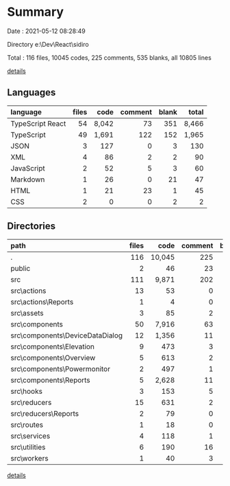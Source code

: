 # Summary

Date : 2021-05-12 08:28:49

Directory e:\Dev\React\sidiro

Total : 116 files,  10045 codes, 225 comments, 535 blanks, all 10805 lines

[details](details.md)

## Languages
| language | files | code | comment | blank | total |
| :--- | ---: | ---: | ---: | ---: | ---: |
| TypeScript React | 54 | 8,042 | 73 | 351 | 8,466 |
| TypeScript | 49 | 1,691 | 122 | 152 | 1,965 |
| JSON | 3 | 127 | 0 | 3 | 130 |
| XML | 4 | 86 | 2 | 2 | 90 |
| JavaScript | 2 | 52 | 5 | 3 | 60 |
| Markdown | 1 | 26 | 0 | 21 | 47 |
| HTML | 1 | 21 | 23 | 1 | 45 |
| CSS | 2 | 0 | 0 | 2 | 2 |

## Directories
| path | files | code | comment | blank | total |
| :--- | ---: | ---: | ---: | ---: | ---: |
| . | 116 | 10,045 | 225 | 535 | 10,805 |
| public | 2 | 46 | 23 | 2 | 71 |
| src | 111 | 9,871 | 202 | 510 | 10,583 |
| src\actions | 13 | 53 | 0 | 11 | 64 |
| src\actions\Reports | 1 | 4 | 0 | 1 | 5 |
| src\assets | 3 | 85 | 2 | 2 | 89 |
| src\components | 50 | 7,916 | 63 | 336 | 8,315 |
| src\components\DeviceDataDialog | 12 | 1,356 | 11 | 45 | 1,412 |
| src\components\Elevation | 9 | 473 | 3 | 17 | 493 |
| src\components\Overview | 5 | 613 | 2 | 15 | 630 |
| src\components\Powermonitor | 2 | 497 | 1 | 28 | 526 |
| src\components\Reports | 5 | 2,628 | 11 | 95 | 2,734 |
| src\hooks | 3 | 153 | 5 | 9 | 167 |
| src\reducers | 15 | 631 | 2 | 64 | 697 |
| src\reducers\Reports | 2 | 79 | 0 | 10 | 89 |
| src\routes | 1 | 18 | 0 | 1 | 19 |
| src\services | 4 | 118 | 1 | 14 | 133 |
| src\utilities | 6 | 190 | 16 | 9 | 215 |
| src\workers | 1 | 40 | 3 | 3 | 46 |

[details](details.md)
